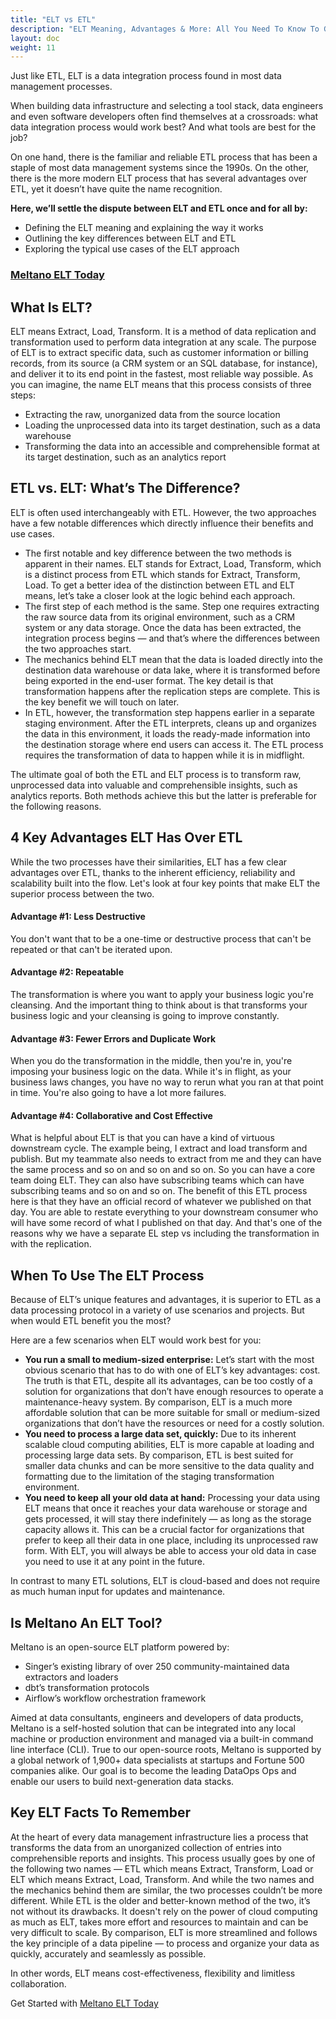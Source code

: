 ```yaml
---
title: "ELT vs ETL"
description: "ELT Meaning, Advantages & More: All You Need To Know To Get Started"
layout: doc
weight: 11
---
```


Just like ETL, ELT is a data integration process found in most data management processes.

When building data infrastructure and selecting a tool stack, data engineers and even software developers often find themselves at a crossroads: what data integration process would work best? And what tools are best for the job?

On one hand, there is the familiar and reliable ETL process that has been a staple of most data management systems since the 1990s. On the other, there is the more modern ELT process that has several advantages over ETL, yet it doesn’t have quite the name recognition.

**Here, we’ll settle the dispute between ELT and ETL once and for all by:**

* Defining the ELT meaning and explaining the way it works
* Outlining the key differences between ELT and ETL
* Exploring the typical use cases of the ELT approach

### [Meltano ELT Today](/reference/command-line-interface#elt)

## What Is ELT?
ELT means Extract, Load, Transform. It is a method of data replication and transformation used to perform data integration at any scale.
The purpose of ELT is to extract specific data, such as customer information or billing records, from its source (a CRM system or an SQL database, for instance), and deliver it to its end point in the fastest, most reliable way possible.
As you can imagine, the name ELT means that this process consists of three steps:
* Extracting the raw, unorganized data from the source location
* Loading the unprocessed data into its target destination, such as a data warehouse
* Transforming the data into an accessible and comprehensible format at its target destination, such as an analytics report

## ETL vs. ELT: What’s The Difference?
ELT is often used interchangeably with ETL. However, the two approaches have a few notable differences which directly influence their benefits and use cases.
* The first notable and key difference between the two methods is apparent in their names. ELT stands for Extract, Load, Transform, which is a distinct process from ETL which stands for Extract, Transform, Load. To get a better idea of the distinction between ETL and ELT means, let’s take a closer look at the logic behind each approach.
* The first step of each method is the same. Step one requires extracting the raw source data from its original environment, such as a CRM system or any data storage. Once the data has been extracted, the integration process begins — and that’s where the differences between the two approaches start.
* The mechanics behind ELT mean that the data is loaded directly into the destination data warehouse or data lake, where it is transformed before being exported in the end-user format. The key detail is that transformation happens after the replication steps are complete. This is the key benefit we will touch on later.
* In ETL, however, the transformation step happens earlier in a separate staging environment. After the ETL interprets, cleans up and organizes the data in this environment, it loads the ready-made information into the destination storage where end users can access it. The ETL process requires the transformation of data to happen while it is in midflight.

The ultimate goal of both the ETL and ELT process is to transform raw, unprocessed data into valuable and comprehensible insights, such as analytics reports. Both methods achieve this but the latter is preferable for the following reasons. 

## 4 Key Advantages ELT Has Over ETL
While the two processes have their similarities, ELT has a few clear advantages over ETL, thanks to the inherent efficiency, reliability and scalability built into the flow. Let's look at four key points that make ELT the superior process between the two.
#### Advantage #1: Less Destructive
You don't want that to be a one-time or destructive process that can't be repeated or that can't be iterated upon.
#### Advantage #2: Repeatable
The transformation is where you want to apply your business logic you're cleansing. And the important thing to think about is that transforms your business logic and your cleansing is going to improve constantly.
#### Advantage #3: Fewer Errors and Duplicate Work
When you do the transformation in the middle, then you're in, you're imposing your business logic on the data. While it's in flight, as your business laws changes, you have no way to rerun what you ran at that point in time. You're also going to have a lot more failures.
#### Advantage #4: Collaborative and Cost Effective
What is helpful about ELT is that you can have a kind of virtuous downstream cycle. The example being, I extract and load transform and publish. But my teammate also needs to extract from me and they can have the same process and so on and so on and so on. So you can have a core team doing ELT. They can also have subscribing teams which can have subscribing teams and so on and so on. 
The benefit of this ETL process here is that they have an official record of whatever we published on that day. You are able to restate everything to your downstream consumer who will have some record of what I published on that day. And that's one of the reasons why we have a separate EL step vs including the transformation in with the replication.

## When To Use The ELT Process
Because of ELT’s unique features and advantages, it is superior to ETL as a data processing protocol in a variety of use scenarios and projects. But when would ETL benefit you the most?

Here are a few scenarios when ELT would work best for you:
* **You run a small to medium-sized enterprise:** Let’s start with the most obvious scenario that has to do with one of ELT’s key advantages: cost. The truth is that ETL, despite all its advantages, can be too costly of a solution for organizations that don’t have enough resources to operate a maintenance-heavy system. By comparison, ELT is a much more affordable solution that can be more suitable for small or medium-sized organizations that don’t have the resources or need for a costly solution.
* **You need to process a large data set, quickly:** Due to its inherent scalable cloud computing abilities, ELT is more capable at loading and processing large data sets. By comparison, ETL is best suited for smaller data chunks and can be more sensitive to the data quality and formatting due to the limitation of the staging transformation environment.
* **You need to keep all your old data at hand:** Processing your data using ELT means that once it reaches your data warehouse or storage and gets processed, it will stay there indefinitely — as long as the storage capacity allows it. This can be a crucial factor for organizations that prefer to keep all their data in one place, including its unprocessed raw form. With ELT, you will always be able to access your old data in case you need to use it at any point in the future.

In contrast to many ETL solutions, ELT is cloud-based and does not require as much human input for updates and maintenance.

## Is Meltano An ELT Tool?
Meltano is an open-source ELT platform powered by:
* Singer’s existing library of over 250 community-maintained data extractors and loaders
* dbt’s transformation protocols
* Airflow’s workflow orchestration framework

Aimed at data consultants, engineers and developers of data products, Meltano is a self-hosted solution that can be integrated into any local machine or production environment and managed via a built-in command line interface (CLI). 
True to our open-source roots, Meltano is supported by a global network of 1,900+ data specialists at startups and Fortune 500 companies alike. Our goal is to become the leading DataOps Ops and enable our users to build next-generation data stacks.

## Key ELT Facts To Remember
At the heart of every data management infrastructure lies a process that transforms the data from an unorganized collection of entries into comprehensible reports and insights.
This process usually goes by one of the following two names — ETL which means Extract, Transform, Load or ELT which means Extract, Load, Transform. And while the two names and the mechanics behind them are similar, the two processes couldn’t be more different.
While ETL is the older and better-known method of the two, it’s not without its drawbacks. It doesn't rely on the power of cloud computing as much as ELT, takes more effort and resources to maintain and can be very difficult to scale.
By comparison, ELT is more streamlined and follows the key principle of a data pipeline — to process and organize your data as quickly, accurately and seamlessly as possible.

In other words, ELT means cost-effectiveness, flexibility and limitless collaboration.

Get Started with [Meltano ELT Today](/reference/command-line-interface#elt)

